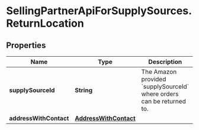 # SellingPartnerApiForSupplySources.ReturnLocation

## Properties

Name | Type | Description | Notes
------------ | ------------- | ------------- | -------------
**supplySourceId** | **String** | The Amazon provided &#x60;supplySourceId&#x60; where orders can be returned to. | [optional] 
**addressWithContact** | [**AddressWithContact**](AddressWithContact.md) |  | [optional] 


